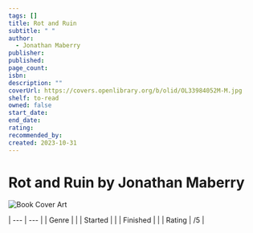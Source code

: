 ```yaml
---
tags: []
title: Rot and Ruin
subtitle: " "
author:
  - Jonathan Maberry
publisher: 
published: 
page_count: 
isbn: 
description: ""
coverUrl: https://covers.openlibrary.org/b/olid/OL33984052M-M.jpg
shelf: to-read
owned: false
start_date: 
end_date: 
rating: 
recommended_by: 
created: 2023-10-31
---
```


# Rot and Ruin by Jonathan Maberry

![Book Cover Art](https://covers.openlibrary.org/b/olid/OL33984052M-M.jpg)


| --- | --- |
| Genre |  |
| Started |  |
| Finished |  |
| Rating | /5 |

